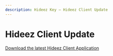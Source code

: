 ```yaml
---
description: Hideez Key — Hideez Client Update
---
```


# Hideez Client Update

[Download the latest Hideez Client Application](https://update.hideez.com/update/hideezclient/clientsetup.exe)
